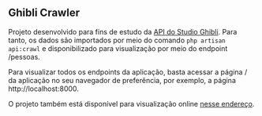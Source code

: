 ## Ghibli Crawler

Projeto desenvolvido para fins de estudo da [API do Studio Ghibli](http://ghibliapi.herokuapp.com/). Para tanto, os dados são importados por meio do comando `php artisan api:crawl` e disponibilizado para visualização por meio do endpoint /pessoas.

Para visualizar todos os endpoints da aplicação, basta acessar a página / da aplicação no seu navegador de preferência, por exemplo, a página http://localhost:8000.

O projeto também está disponível para visualização online [nesse endereço](http://ghiblicrawler.herokuapp.com/).
